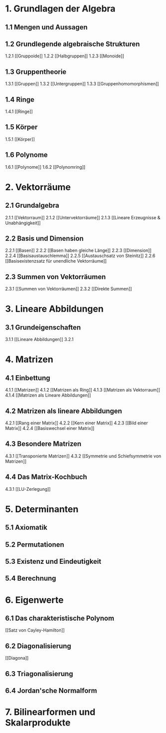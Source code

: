 # 1. Grundlagen der Algebra
## 1.1 Mengen und Aussagen
## 1.2 Grundlegende algebraische Strukturen
1.2.1 [[Gruppoide]]
1.2.2 [[Halbgruppen]]
1.2.3 [[Monoide]]
## 1.3 Gruppentheorie
1.3.1 [[Gruppen]]
1.3.2 [[Untergruppen]]
1.3.3 [[Gruppenhomomorphismen]]
## 1.4 Ringe
1.4.1 [[Ringe]]
## 1.5 Körper
1.5.1 [[Körper]]
## 1.6 Polynome
1.6.1 [[Polynome]]
1.6.2 [[Polynomring]]
# 2. Vektorräume

## 2.1 Grundalgebra
2.1.1 [[Vektorraum]]
2.1.2 [[Untervektorräume]]
2.1.3 [[Lineare Erzeugnisse & Unabhängigkeit]]
## 2.2 Basis und Dimension
2.2.1 [[Basen]]
2.2.2 [[Basen haben gleiche Länge]]
2.2.3 [[Dimension]]
2.2.4 [[Basisaustauschlemma]]
2.2.5 [[Austauschsatz von Steinitz]]
2.2.6 [[Basisexistenzsatz für unendliche Vektorräume]]

## 2.3 Summen von Vektorräumen
2.3.1 [[Summen von Vektorräumen]]
2.3.2 [[Direkte Summen]]
# 3. Lineare Abbildungen

## 3.1 Grundeigenschaften
3.1.1 [[Lineare Abbildungen]]
3.2.1 
# 4. Matrizen

## 4.1 Einbettung
4.1.1 [[Matrizen]]
4.1.2 [[Matrizen als Ring]]
4.1.3 [[Matrizen als Vektorraum]]
4.1.4 [[Matrizen als Lineare Abbildungen]]
## 4.2 Matrizen als lineare Abbildungen
4.2.1 [[Rang einer Matrix]]
4.2.2 [[Kern einer Matrix]]
4.2.3 [[Bild einer Matrix]]
4.2.4 [[Basiswechsel einer Matrix]]
## 4.3 Besondere Matrizen
4.3.1 [[Transponierte Matrizen]]
4.3.2 [[Symmetrie und Schiefsymmetrie von Matrizen]]
## 4.4 Das Matrix-Kochbuch
4.3.1 [[LU-Zerlegung]]
# 5. Determinanten

## 5.1 Axiomatik
## 5.2 Permutationen

## 5.3 Existenz und Eindeutigkeit

## 5.4 Berechnung

# 6. Eigenwerte

## 6.1 Das charakteristische Polynom

[[Satz von Cayley-Hamilton]]
## 6.2 Diagonalisierung
[[Diagona]]
## 6.3 Triagonalisierung

## 6.4 Jordan'sche Normalform

# 7. Bilinearformen und Skalarprodukte